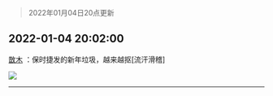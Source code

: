 > 2022年01月04日20点更新
<link rel="stylesheet" href="https://cdn.jsdelivr.net/gh/taotie6/sampleJSON@main/css/photo_show.css">
<meta name="referrer" content="no-referrer" />


 ## 2022-01-04 20:02:00 

 [㪚木](https://www.coolapk.com/feed/32596310?shareKey=OGQ0MDQ2MGI5MmRmNjFkNDM3ZjU~) ：保时捷发的新年垃圾，越来越抠[流汗滑稽] 

<div class="album">
<img class="img-item" src="http://image.coolapk.com/feed/2022/0104/20/1081091_de1e493b_7718_8812_842@2494x3325.jpeg" />
</div>

 ------- 

